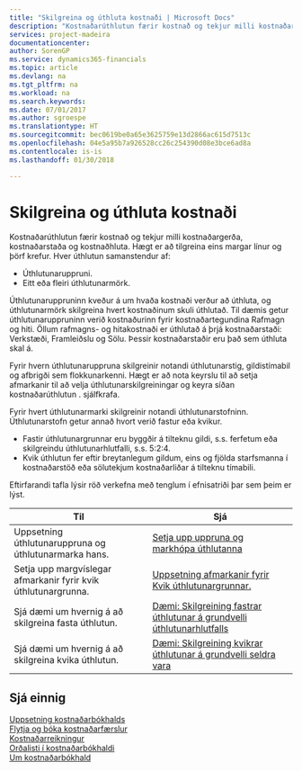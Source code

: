 ```yaml
---
title: "Skilgreina og úthluta kostnaði | Microsoft Docs"
description: "Kostnaðarúthlutun færir kostnað og tekjur milli kostnaðargerða, kostnaðarstaða og kostnaðhluta. Hægt er að tilgreina eins margar línur og þörf krefur."
services: project-madeira
documentationcenter: 
author: SorenGP
ms.service: dynamics365-financials
ms.topic: article
ms.devlang: na
ms.tgt_pltfrm: na
ms.workload: na
ms.search.keywords: 
ms.date: 07/01/2017
ms.author: sgroespe
ms.translationtype: HT
ms.sourcegitcommit: bec0619be0a65e3625759e13d2866ac615d7513c
ms.openlocfilehash: 04e5a95b7a926528cc26c254390d08e3bce6ad8a
ms.contentlocale: is-is
ms.lasthandoff: 01/30/2018

---
```

# <a name="defining-and-allocating-costs"></a>Skilgreina og úthluta kostnaði
Kostnaðarúthlutun færir kostnað og tekjur milli kostnaðargerða, kostnaðarstaða og kostnaðhluta. Hægt er að tilgreina eins margar línur og þörf krefur. Hver úthlutun samanstendur af:  

-   Úthlutunaruppruni.  
-   Eitt eða fleiri úthlutunarmörk.  

Úthlutunaruppruninn kveður á um hvaða kostnaði verður að úthluta, og úthlutunarmörk skilgreina hvert kostnaðinum skuli úthlutað. Til dæmis getur úthlutunaruppruninn verið kostnaðurinn fyrir kostnaðartegundina Rafmagn og hiti. Öllum rafmagns- og hitakostnaði er úthlutað á þrjá kostnaðarstaði: Verkstæði, Framleiðslu og Sölu. Þessir kostnaðarstaðir eru það sem úthluta skal á.  

Fyrir hvern úthlutunaruppruna skilgreinir notandi úthlutunarstig, gildistímabil og afbrigði sem flokkunarkenni. Hægt er að nota keyrslu til að setja afmarkanir til að velja úthlutunarskilgreiningar og keyra síðan kostnaðarúthlutun . sjálfkrafa.  

Fyrir hvert úthlutunarmarki skilgreinir notandi úthlutunarstofninn. Úthlutunarstofn getur annað hvort verið fastur eða kvikur.  

-   Fastir úthlutunargrunnar eru byggðir á tilteknu gildi, s.s. ferfetum eða skilgreindu úthlutunarhlutfalli, s.s. 5:2:4.  
-   Kvik úthlutun fer eftir breytanlegum gildum, eins og fjölda starfsmanna í kostnaðarstöð eða sölutekjum kostnaðarliðar á tilteknu tímabili.  

Eftirfarandi tafla lýsir röð verkefna með tenglum í efnisatriði þar sem þeim er lýst.

|Til|Sjá|  
|--------|---------|  
|Uppsetning úthlutunaruppruna og úthlutunarmarka hans.|[Setja upp uppruna og markhópa úthlutanna](finance-how-to-set-up-allocation-source-and-targets.md)|  
|Setja upp margvíslegar afmarkanir fyrir kvik úthlutunargrunna.|[Uppsetning afmarkanir fyrir Kvik úthlutunargrunnar.](finance-setting-filters-for-dynamic-allocation-bases.md)|  
|Sjá dæmi um hvernig á að skilgreina fasta úthlutun.|[Dæmi: Skilgreining fastrar úthlutunar á grundvelli úthlutunarhlutfalls](finance-scenario-example-defining-static-allocations-based-on-allocation-ratio.md)|  
|Sjá dæmi um hvernig á að skilgreina kvika úthlutun.|[Dæmi: Skilgreining kvikrar úthlutunar á grundvelli seldra vara](finance-scenario-example-defining-dynamic-allocations-based-on-items-sold.md)|  

## <a name="see-also"></a>Sjá einnig  
 [Uppsetning kostnaðarbókhalds](finance-set-up-cost-accounting.md)   
 [Flytja og bóka kostnaðarfærslur](finance-transfer-and-post-cost-entries.md)   
 [Kostnaðarreikningur](finance-manage-cost-accounting.md)   
 [Orðalisti í kostnaðarbókhaldi](finance-terminology-in-cost-accounting.md)   
 [Um kostnaðarbókhald](finance-about-cost-accounting.md)

